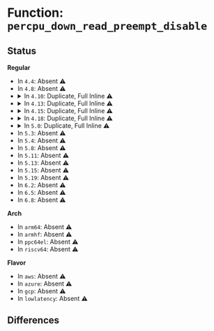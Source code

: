 # Function: <code>percpu_down_read_preempt_disable</code>

## Status
<b>Regular</b>
<ul>
<li>
In <code>4.4</code>: Absent ⚠️
</li>
<li>
In <code>4.8</code>: Absent ⚠️
</li>
<li>
<details>
<summary>In <code>4.10</code>: Duplicate, Full Inline ⚠️</summary>

**Collision:** Static Duplication

**Inline:** Full

**Transformation:** False

**Instances:**

```
In kernel/fork.c (ffffffff81085cd7)
Location: include/linux/percpu-rwsem.h:31
Inline: True
```
```
In kernel/signal.c (ffffffff81098897)
Location: include/linux/percpu-rwsem.h:31
Inline: True
Inline callers:
  - kernel/signal.c:exit_signals
```
```
In kernel/events/uprobes.c (ffffffff811aa589)
Location: include/linux/percpu-rwsem.h:31
Inline: True
Inline callers:
  - kernel/events/uprobes.c:uprobe_start_dup_mmap
```
```
In fs/super.c (ffffffff81248c0e)
Location: include/linux/percpu-rwsem.h:31
Inline: True
```
```
In fs/exec.c (ffffffff8124ccbc)
Location: include/linux/percpu-rwsem.h:31
Inline: True
```
```
In fs/locks.c (ffffffff812a40ee)
Location: include/linux/percpu-rwsem.h:31
Inline: True
Inline callers:
  - fs/locks.c:locks_remove_file
  - fs/locks.c:fcntl_getlease
  - fs/locks.c:__break_lease
  - fs/locks.c:__break_lease
  - fs/locks.c:posix_lock_inode
  - fs/locks.c:flock_lock_inode
```
```
In fs/ext4/inode.c (ffffffff812df0f8)
Location: include/linux/percpu-rwsem.h:31
Inline: True
Inline callers:
  - fs/ext4/inode.c:ext4_writepages
```
</details>
</li>
<li>
<details>
<summary>In <code>4.13</code>: Duplicate, Full Inline ⚠️</summary>

**Collision:** Static Duplication

**Inline:** Full

**Transformation:** False

**Instances:**

```
In kernel/fork.c (ffffffff810826ec)
Location: include/linux/percpu-rwsem.h:31
Inline: True
```
```
In kernel/cpu.c (ffffffff810866c1)
Location: include/linux/percpu-rwsem.h:31
Inline: True
Inline callers:
  - kernel/cpu.c:__cpuhp_remove_state
  - kernel/cpu.c:__cpuhp_state_remove_instance
  - kernel/cpu.c:__cpuhp_setup_state
  - kernel/cpu.c:__cpuhp_state_add_instance
```
```
In kernel/signal.c (ffffffff81095b32)
Location: include/linux/percpu-rwsem.h:31
Inline: True
Inline callers:
  - kernel/signal.c:exit_signals
```
```
In kernel/events/uprobes.c (ffffffff811b1ae9)
Location: include/linux/percpu-rwsem.h:31
Inline: True
Inline callers:
  - kernel/events/uprobes.c:uprobe_start_dup_mmap
```
```
In mm/memory_hotplug.c (ffffffff8122c48f)
Location: include/linux/percpu-rwsem.h:31
Inline: True
Inline callers:
  - mm/memory_hotplug.c:restore_online_page_callback
  - mm/memory_hotplug.c:set_online_page_callback
```
```
In fs/super.c (ffffffff81254512)
Location: include/linux/percpu-rwsem.h:31
Inline: True
```
```
In fs/exec.c (ffffffff81258cf3)
Location: include/linux/percpu-rwsem.h:31
Inline: True
```
```
In fs/locks.c (ffffffff812b2d00)
Location: include/linux/percpu-rwsem.h:31
Inline: True
Inline callers:
  - fs/locks.c:locks_remove_file
  - fs/locks.c:fcntl_getlease
  - fs/locks.c:__break_lease
  - fs/locks.c:__break_lease
  - fs/locks.c:posix_lock_inode
  - fs/locks.c:flock_lock_inode
```
```
In fs/ext4/inode.c (ffffffff813032f2)
Location: include/linux/percpu-rwsem.h:31
Inline: True
Inline callers:
  - fs/ext4/inode.c:ext4_writepages
```
</details>
</li>
<li>
<details>
<summary>In <code>4.15</code>: Duplicate, Full Inline ⚠️</summary>

**Collision:** Static Duplication

**Inline:** Full

**Transformation:** False

**Instances:**

```
In kernel/fork.c (ffffffff810894e9)
Location: include/linux/percpu-rwsem.h:32
Inline: True
```
```
In kernel/cpu.c (ffffffff8108d321)
Location: include/linux/percpu-rwsem.h:32
Inline: True
Inline callers:
  - kernel/cpu.c:__cpuhp_remove_state
  - kernel/cpu.c:__cpuhp_state_remove_instance
  - kernel/cpu.c:__cpuhp_setup_state
  - kernel/cpu.c:__cpuhp_state_add_instance
```
```
In kernel/signal.c (ffffffff8109c982)
Location: include/linux/percpu-rwsem.h:32
Inline: True
Inline callers:
  - kernel/signal.c:exit_signals
```
```
In kernel/events/uprobes.c (ffffffff811c56f9)
Location: include/linux/percpu-rwsem.h:32
Inline: True
Inline callers:
  - kernel/events/uprobes.c:uprobe_start_dup_mmap
```
```
In mm/memory_hotplug.c (ffffffff81247c6f)
Location: include/linux/percpu-rwsem.h:32
Inline: True
Inline callers:
  - mm/memory_hotplug.c:restore_online_page_callback
  - mm/memory_hotplug.c:set_online_page_callback
```
```
In fs/super.c (ffffffff81276622)
Location: include/linux/percpu-rwsem.h:32
Inline: True
```
```
In fs/exec.c (ffffffff8127ae82)
Location: include/linux/percpu-rwsem.h:32
Inline: True
```
```
In fs/locks.c (ffffffff812d67a0)
Location: include/linux/percpu-rwsem.h:32
Inline: True
Inline callers:
  - fs/locks.c:locks_remove_file
  - fs/locks.c:fcntl_getlease
  - fs/locks.c:__break_lease
  - fs/locks.c:__break_lease
  - fs/locks.c:posix_lock_inode
  - fs/locks.c:flock_lock_inode
```
```
In fs/ext4/inode.c (ffffffff81327ce2)
Location: include/linux/percpu-rwsem.h:32
Inline: True
Inline callers:
  - fs/ext4/inode.c:ext4_writepages
```
</details>
</li>
<li>
<details>
<summary>In <code>4.18</code>: Duplicate, Full Inline ⚠️</summary>

**Collision:** Static Duplication

**Inline:** Full

**Transformation:** False

**Instances:**

```
In kernel/fork.c (ffffffff8108cf00)
Location: include/linux/percpu-rwsem.h:32
Inline: True
```
```
In kernel/cpu.c (ffffffff81090c85)
Location: include/linux/percpu-rwsem.h:32
Inline: True
Inline callers:
  - kernel/cpu.c:__cpuhp_remove_state
  - kernel/cpu.c:__cpuhp_state_remove_instance
  - kernel/cpu.c:__cpuhp_setup_state
  - kernel/cpu.c:__cpuhp_state_add_instance
```
```
In kernel/signal.c (ffffffff810a0d82)
Location: include/linux/percpu-rwsem.h:32
Inline: True
Inline callers:
  - kernel/signal.c:exit_signals
```
```
In kernel/events/uprobes.c (ffffffff811e5c35)
Location: include/linux/percpu-rwsem.h:32
Inline: True
Inline callers:
  - kernel/events/uprobes.c:uprobe_start_dup_mmap
```
```
In mm/memory_hotplug.c (ffffffff8126bba5)
Location: include/linux/percpu-rwsem.h:32
Inline: True
Inline callers:
  - mm/memory_hotplug.c:restore_online_page_callback
  - mm/memory_hotplug.c:set_online_page_callback
```
```
In fs/super.c (ffffffff8129c30d)
Location: include/linux/percpu-rwsem.h:32
Inline: True
```
```
In fs/exec.c (ffffffff812a2566)
Location: include/linux/percpu-rwsem.h:32
Inline: True
```
```
In fs/locks.c (ffffffff81301430)
Location: include/linux/percpu-rwsem.h:32
Inline: True
Inline callers:
  - fs/locks.c:locks_remove_file
  - fs/locks.c:fcntl_getlease
  - fs/locks.c:__break_lease
  - fs/locks.c:__break_lease
  - fs/locks.c:posix_lock_inode
  - fs/locks.c:flock_lock_inode
```
```
In fs/ext4/inode.c (ffffffff813501ff)
Location: include/linux/percpu-rwsem.h:32
Inline: True
Inline callers:
  - fs/ext4/inode.c:ext4_dax_writepages
  - fs/ext4/inode.c:ext4_writepages
```
</details>
</li>
<li>
<details>
<summary>In <code>5.0</code>: Duplicate, Full Inline ⚠️</summary>

**Collision:** Static Duplication

**Inline:** Full

**Transformation:** False

**Instances:**

```
In kernel/fork.c (ffffffff81094a26)
Location: include/linux/percpu-rwsem.h:32
Inline: True
```
```
In kernel/cpu.c (ffffffff81098d45)
Location: include/linux/percpu-rwsem.h:32
Inline: True
Inline callers:
  - kernel/cpu.c:__cpuhp_remove_state
  - kernel/cpu.c:__cpuhp_state_remove_instance
  - kernel/cpu.c:__cpuhp_setup_state
  - kernel/cpu.c:__cpuhp_state_add_instance
```
```
In kernel/signal.c (ffffffff810a91c2)
Location: include/linux/percpu-rwsem.h:32
Inline: True
Inline callers:
  - kernel/signal.c:exit_signals
```
```
In kernel/events/uprobes.c (ffffffff811f6785)
Location: include/linux/percpu-rwsem.h:32
Inline: True
Inline callers:
  - kernel/events/uprobes.c:uprobe_start_dup_mmap
```
```
In mm/memory_hotplug.c (ffffffff812804a5)
Location: include/linux/percpu-rwsem.h:32
Inline: True
Inline callers:
  - mm/memory_hotplug.c:restore_online_page_callback
  - mm/memory_hotplug.c:set_online_page_callback
```
```
In fs/super.c (ffffffff812b144d)
Location: include/linux/percpu-rwsem.h:32
Inline: True
```
```
In fs/exec.c (ffffffff812b7145)
Location: include/linux/percpu-rwsem.h:32
Inline: True
```
```
In fs/locks.c (ffffffff81316f1c)
Location: include/linux/percpu-rwsem.h:32
Inline: True
Inline callers:
  - fs/locks.c:locks_remove_file
  - fs/locks.c:fcntl_getlease
  - fs/locks.c:__break_lease
  - fs/locks.c:__break_lease
  - fs/locks.c:posix_lock_inode
  - fs/locks.c:flock_lock_inode
```
```
In fs/ext4/inode.c (ffffffff8136855f)
Location: include/linux/percpu-rwsem.h:32
Inline: True
Inline callers:
  - fs/ext4/inode.c:ext4_dax_writepages
  - fs/ext4/inode.c:ext4_writepages
```
</details>
</li>
<li>
In <code>5.3</code>: Absent ⚠️
</li>
<li>
In <code>5.4</code>: Absent ⚠️
</li>
<li>
In <code>5.8</code>: Absent ⚠️
</li>
<li>
In <code>5.11</code>: Absent ⚠️
</li>
<li>
In <code>5.13</code>: Absent ⚠️
</li>
<li>
In <code>5.15</code>: Absent ⚠️
</li>
<li>
In <code>5.19</code>: Absent ⚠️
</li>
<li>
In <code>6.2</code>: Absent ⚠️
</li>
<li>
In <code>6.5</code>: Absent ⚠️
</li>
<li>
In <code>6.8</code>: Absent ⚠️
</li>
</ul>
<b>Arch</b>
<ul>
<li>
In <code>arm64</code>: Absent ⚠️
</li>
<li>
In <code>armhf</code>: Absent ⚠️
</li>
<li>
In <code>ppc64el</code>: Absent ⚠️
</li>
<li>
In <code>riscv64</code>: Absent ⚠️
</li>
</ul>
<b>Flavor</b>
<ul>
<li>
In <code>aws</code>: Absent ⚠️
</li>
<li>
In <code>azure</code>: Absent ⚠️
</li>
<li>
In <code>gcp</code>: Absent ⚠️
</li>
<li>
In <code>lowlatency</code>: Absent ⚠️
</li>
</ul>

## Differences
